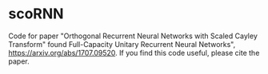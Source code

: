 # scoRNN

Code for paper "Orthogonal Recurrent Neural Networks with Scaled Cayley Transform" found Full-Capacity Unitary Recurrent Neural Networks", https://arxiv.org/abs/1707.09520. If you find this code useful, please cite the paper.

